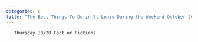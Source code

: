 ```yaml
---
categories: c
title: "The Best Things To Do in St Louis During the Weekend October 20 to October 23"
---
```


      
      

      
       Thursday 10/20 Fact or Fiction?
    